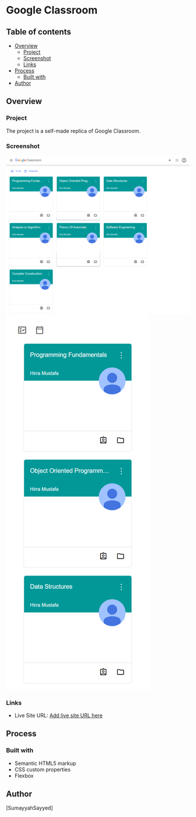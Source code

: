 # Google Classroom

## Table of contents

- [Overview](#overview)
  - [Project](#project)
  - [Screenshot](#screenshot)
  - [Links](#links)
- [Process](#process)
  - [Built with](#built-with)
- [Author](#author)

## Overview

### Project

The project is a self-made replica of Google Classroom.

### Screenshot

![](My-Design/Desktop.png)
![](My-Design/Mobile.png)

### Links

- Live Site URL: [Add live site URL here](https://your-live-site-url.com)

## Process

### Built with

- Semantic HTML5 markup
- CSS custom properties
- Flexbox

## Author

[SumayyahSayyed]
